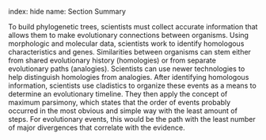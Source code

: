 index: hide
name: Section Summary

To build phylogenetic trees, scientists must collect accurate information that allows them to make evolutionary connections between organisms. Using morphologic and molecular data, scientists work to identify homologous characteristics and genes. Similarities between organisms can stem either from shared evolutionary history (homologies) or from separate evolutionary paths (analogies). Scientists can use newer technologies to help distinguish homologies from analogies. After identifying homologous information, scientists use cladistics to organize these events as a means to determine an evolutionary timeline. They then apply the concept of maximum parsimony, which states that the order of events probably occurred in the most obvious and simple way with the least amount of steps. For evolutionary events, this would be the path with the least number of major divergences that correlate with the evidence.
